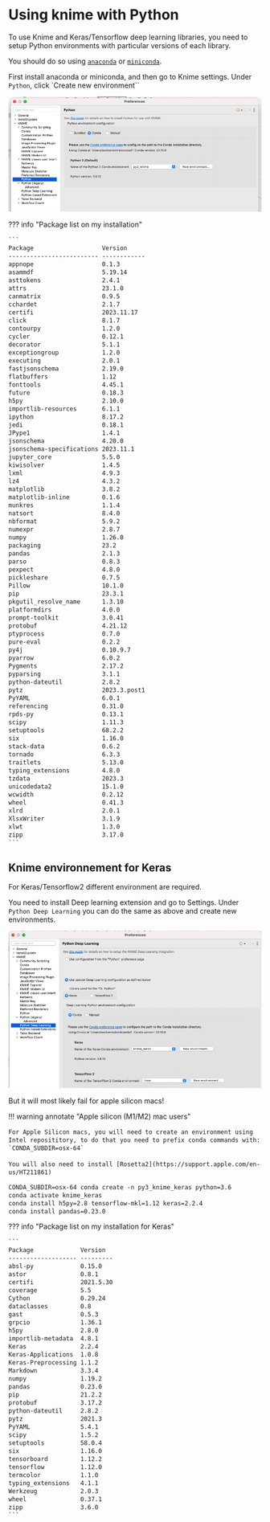 # Using knime with Python

To use Knime and Keras/Tensorflow deep learning libraries, you need to setup Python environments with particular versions of each library.

You should do so using [`anaconda`](https://anaconda.org/) or [`miniconda`](https://docs.conda.io/projects/miniconda/en/latest/miniconda-install.html).

First install anaconda or miniconda, and then go to Knime settings.
Under `Python`, click `Create new environment``

 ![knime_python](knime_python1.png)

??? info "Package list on my installation"

    ```
    Package                   Version
    ------------------------- ------------
    appnope                   0.1.3
    asammdf                   5.19.14
    asttokens                 2.4.1
    attrs                     23.1.0
    canmatrix                 0.9.5
    cchardet                  2.1.7
    certifi                   2023.11.17
    click                     8.1.7
    contourpy                 1.2.0
    cycler                    0.12.1
    decorator                 5.1.1
    exceptiongroup            1.2.0
    executing                 2.0.1
    fastjsonschema            2.19.0
    flatbuffers               1.12
    fonttools                 4.45.1
    future                    0.18.3
    h5py                      2.10.0
    importlib-resources       6.1.1
    ipython                   8.17.2
    jedi                      0.18.1
    JPype1                    1.4.1
    jsonschema                4.20.0
    jsonschema-specifications 2023.11.1
    jupyter_core              5.5.0
    kiwisolver                1.4.5
    lxml                      4.9.3
    lz4                       4.3.2
    matplotlib                3.8.2
    matplotlib-inline         0.1.6
    munkres                   1.1.4
    natsort                   8.4.0
    nbformat                  5.9.2
    numexpr                   2.8.7
    numpy                     1.26.0
    packaging                 23.2
    pandas                    2.1.3
    parso                     0.8.3
    pexpect                   4.8.0
    pickleshare               0.7.5
    Pillow                    10.1.0
    pip                       23.3.1
    pkgutil_resolve_name      1.3.10
    platformdirs              4.0.0
    prompt-toolkit            3.0.41
    protobuf                  4.21.12
    ptyprocess                0.7.0
    pure-eval                 0.2.2
    py4j                      0.10.9.7
    pyarrow                   6.0.2
    Pygments                  2.17.2
    pyparsing                 3.1.1
    python-dateutil           2.8.2
    pytz                      2023.3.post1
    PyYAML                    6.0.1
    referencing               0.31.0
    rpds-py                   0.13.1
    scipy                     1.11.3
    setuptools                68.2.2
    six                       1.16.0
    stack-data                0.6.2
    tornado                   6.3.3
    traitlets                 5.13.0
    typing_extensions         4.8.0
    tzdata                    2023.3
    unicodedata2              15.1.0
    wcwidth                   0.2.12
    wheel                     0.41.3
    xlrd                      2.0.1
    XlsxWriter                3.1.9
    xlwt                      1.3.0
    zipp                      3.17.0
    ```

## Knime environnement for Keras

For Keras/Tensorflow2 different environment are required.

You need to install Deep learning extension and go to Settings.
Under `Python Deep Learning` you can do the same as above and create new environments.

 ![knime_python](knime_python2.png)

But it will most likely fail for apple silicon macs!

!!! warning annotate "Apple silicon (M1/M2) mac users"

    For Apple Silicon macs, you will need to create an environment using Intel reposititory, to do that you need to prefix conda commands with: `CONDA_SUBDIR=osx-64`
    
    You will also need to install [Rosetta2](https://support.apple.com/en-us/HT211861)

``` shell
CONDA_SUBDIR=osx-64 conda create -n py3_knime_keras python=3.6
conda activate knime_keras
conda install h5py=2.8 tensorflow-mkl=1.12 keras=2.2.4
conda install pandas=0.23.0
```

??? info "Package list on my installation for Keras"

    ```
    Package             Version
    ------------------- ---------
    absl-py             0.15.0
    astor               0.8.1
    certifi             2021.5.30
    coverage            5.5
    Cython              0.29.24
    dataclasses         0.8
    gast                0.5.3
    grpcio              1.36.1
    h5py                2.8.0
    importlib-metadata  4.8.1
    Keras               2.2.4
    Keras-Applications  1.0.8
    Keras-Preprocessing 1.1.2
    Markdown            3.3.4
    numpy               1.19.2
    pandas              0.23.0
    pip                 21.2.2
    protobuf            3.17.2
    python-dateutil     2.8.2
    pytz                2021.3
    PyYAML              5.4.1
    scipy               1.5.2
    setuptools          58.0.4
    six                 1.16.0
    tensorboard         1.12.2
    tensorflow          1.12.0
    termcolor           1.1.0
    typing_extensions   4.1.1
    Werkzeug            2.0.3
    wheel               0.37.1
    zipp                3.6.0
    ```
